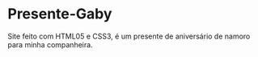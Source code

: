 # Presente-Gaby
 Site feito com HTML05 e CSS3, é um presente de aniversário de namoro para minha companheira.
